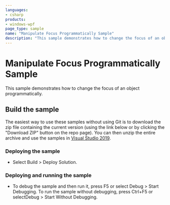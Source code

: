 ```yaml
---
languages:
- csharp
products:
- windows-wpf
page_type: sample
name: "Manipulate Focus Programmatically Sample"        
description: "This sample demonstrates how to change the focus of an object programmatically."
---
```

# Manipulate Focus Programmatically Sample
This sample demonstrates how to change the focus of an object programmatically.

## Build the sample
The easiest way to use these samples without using Git is to download the zip file containing the current version (using the link below or by clicking the "Download ZIP" button on the repo page). You can then unzip the entire archive and use the samples in [Visual Studio 2019](https://www.visualstudio.com/wpf-vs).

### Deploying the sample
- Select Build > Deploy Solution. 

### Deploying and running the sample
- To debug the sample and then run it, press F5 or select Debug >  Start Debugging. To run the sample without debugging, press Ctrl+F5 or selectDebug > Start Without Debugging. 


